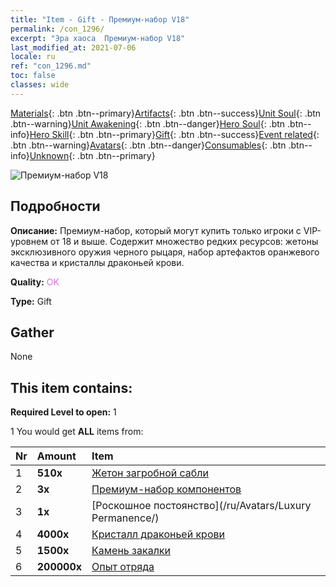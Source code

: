 ```yaml
---
title: "Item - Gift - Премиум-набор V18"
permalink: /con_1296/
excerpt: "Эра хаоса  Премиум-набор V18"
last_modified_at: 2021-07-06
locale: ru
ref: "con_1296.md"
toc: false
classes: wide
---
```

 [Materials](/ItemsRU/){: .btn .btn--primary}[Artifacts](/ItemsRU/Artifacts/){: .btn .btn--success}[Unit Soul](/ItemsRU/UnitSoul/){: .btn .btn--warning}[Unit Awakening](/ItemsRU/UnitAwakening/){: .btn .btn--danger}[Hero Soul](/ItemsRU/HeroSoul/){: .btn .btn--info}[Hero Skill](/ItemsRU/HeroSkill/){: .btn .btn--primary}[Gift](/ItemsRU/Gift/){: .btn .btn--success}[Event related](/ItemsRU/Events/){: .btn .btn--warning}[Avatars](/ItemsRU/Avatars/){: .btn .btn--danger}[Consumables](/ItemsRU/Consumables/){: .btn .btn--info}[Unknown](/ItemsRU/Unknown/){: .btn .btn--primary}

 ![Премиум-набор V18](/images/t/i_905001.png)

## Подробности
 **Описание:** Премиум-набор, который могут купить только игроки с VIP-уровнем от 18 и выше. Содержит множество редких ресурсов: жетоны эксклюзивного оружия черного рыцаря, набор артефактов оранжевого качества и кристаллы драконьей крови.

 **Quality:** <span style="color: #DA70D6">OK</span>

 **Type:** Gift

## Gather

  None

## This item contains:

 **Required Level to open:** 1

 1 You would get **ALL** items  from:

  | Nr | Amount |     Item    |
  |:---|:-------|:------------|
  | 1 |  **510x** | [Жетон загробной сабли](/ItemsRU/con_979/) |  | 
  | 2 |  **3x** | [Премиум-набор компонентов](/ItemsRU/con_1363/) |  | 
  | 3 |  **1x** | [Роскошное постоянство](/ru/Avatars/Luxury Permanence/) |  | 
  | 4 |  **4000x** | [Кристалл драконьей крови](/ItemsRU/con_879/) |  | 
  | 5 |  **1500x** | [Камень закалки](/ItemsRU/con_814/) |  | 
  | 6 |  **200000x** | [Опыт отряда](/ItemsRU/con_902/) |  | 
